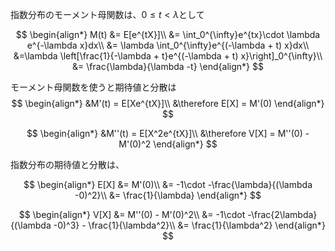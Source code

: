 指数分布のモーメント母関数は、$0\le t \lt \lambda$として

$$
\begin{align*}
M(t) &= E[e^{tX}]\\
&= \int_0^{\infty}e^{tx}\cdot \lambda e^{-\lambda x}dx\\
&= \lambda \int_0^{\infty}e^{(-\lambda + t) x}dx\\
&=\lambda \left[\frac{1}{-\lambda + t}e^{(-\lambda + t) x}\right]_0^{\infty}\\
&= \frac{\lambda}{\lambda -t}
\end{align*}
$$

モーメント母関数を使うと期待値と分散は
$$
\begin{align*}
&M'(t) = E[Xe^{tX}]\\
&\therefore E[X] = M'(0)
\end{align*}
$$

$$
\begin{align*}
&M''(t) = E[X^2e^{tX}]\\
&\therefore V[X] = M''(0) - M'(0)^2
\end{align*}
$$

指数分布の期待値と分散は、

$$
\begin{align*}
E[X] &= M'(0)\\
&= -1\cdot -\frac{\lambda}{(\lambda -0)^2}\\
&= \frac{1}{\lambda}
\end{align*}
$$

$$
\begin{align*}
V[X] &= M''(0) - M'(0)^2\\
&= -1\cdot -\frac{2\lambda}{(\lambda -0)^3} - \frac{1}{\lambda^2}\\
&= \frac{1}{\lambda^2}
\end{align*}
$$
